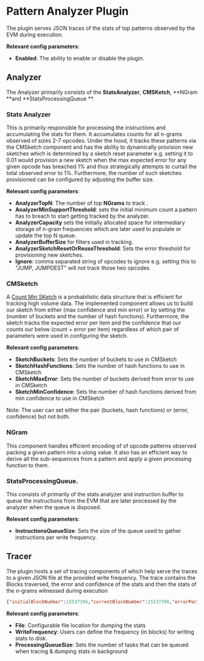 # Pattern Analyzer Plugin

The plugin serves JSON traces of the stats of top patterns observed by the EVM
during execution.

**Relevant config parameters**:

- **Enabled**: The ability to enable or disable the plugin.

## Analyzer

The Analyzer primarily consists of the **StatsAnalyzer**, **CMSKetch**,
**NGram **and **StatsProcessingQueue
**.

### Stats Analyzer

This is primarily responsible for processing the instructions and accumulating the stats for them. It accumulates counts for all n-grams observed of sizes 2-7 opcodes. Under the hood, it tracks these patterns via the CMSketch component and has the ability to dynamically provision new sketches which is determined by a sketch reset parameter e.g. setting it to 0.01 would provision a new sketch when the max expected error for any given opcode has breached 1% and thus strategically attempts to curtail the total observed error to 1%. Furthermore, the number of such sketches provisioned can be configured by adjusting the buffer size.

**Relevant config parameters**:

- **AnalyzerTopN**: The number of top **NGrams** to track .
- **AnalyzerMinSupportThreshold**: sets the initial minimum count a
  pattern has to breach to start getting tracked by the analyzer.
- **AnalyzerCapacity** sets the initially allocated space for intermediary storage of n-gram frequencies which are later used to populate or update the top N queue.
- **AnalyzerBufferSize** for filters used in tracking.
- **AnalyzerSketchResetOrReuseThreshold**: Sets the error threshold for
  provisioning new sketches.
- **Ignore**: comma separated string of opcodes to ignore e.g. setting this to "JUMP, JUMPDEST"
  will not track those two opcodes

### CMSketch

A [Count Min SKetch](http://dimacs.rutgers.edu/~graham/pubs/papers/cm-full.pdf) is a probabilistic data structure that is efficient for tracking high volume data. The implemented component allows us to build our sketch from either (max confidence and min error) or by setting the (number of buckets and the number of hash functions). Furthermore, the sketch tracks the expected error per item and the confidence that our counts our below (count + error per item) regardless of which pair of parameters were used in configuring the sketch.

**Relevant config parameters**:

- **SketchBuckets**: Sets the number of buckets to use in CMSketch
- **SketchHashFunctions**: Sets the number of hash functions to use in CMSketch
- **SketchMaxError**: Sets the number of buckets derived from error to use in CMSketch
- **SketchMinConfidence**: Sets the number of hash functions derived from min confidence to use in CMSketch

Note: The user can set either the pair (buckets, hash functions) or (error, confidence) but not both.

### NGram

This component handles efficient encoding of of opcode patterns observed packing a given pattern into a ulong value. It also has an efficient way to derive all the sub-sequences from a pattern and apply a given processing function to them.

### StatsProcessingQueue.

This consists of primarily of the stats analyzer and instruction buffer to queue the instructions from the EVM that are later processed by the analyzer when the queue is disposed.

**Relevant config parameters**:

- **InstructionsQueueSize**: Sets the size of the queue used to gather instructions per write frequency.

## Tracer

The plugin hosts a set of tracing components of which help serve the traces to a
given JSON file at the provided write frequency. The trace contains the Blocks
traversed, the error and confidence of the stats and then the stats of the
n-grams witnessed during execution

```JSON
{"initialBlockNumber":15537396,"currentBlockNumber":15537396,"errorPerItem":0.006,"confidence":0.9375,"stats":[{"pattern":"PUSH1 PUSH1","bytes":[96,96],"count":2},{"pattern":"PUSH1 PUSH1 PUSH1","bytes":[96,96,96],"count":1}]}
```

**Relevant config parameters**:

- **File**: Configurable file location for dumping the stats
- **WriteFrequency**: Users can define the frequency (in blocks) for writing stats to disk.
- **ProcessingQueueSize**: Sets the number of tasks that can be queued when tracing & dumping stats in background
